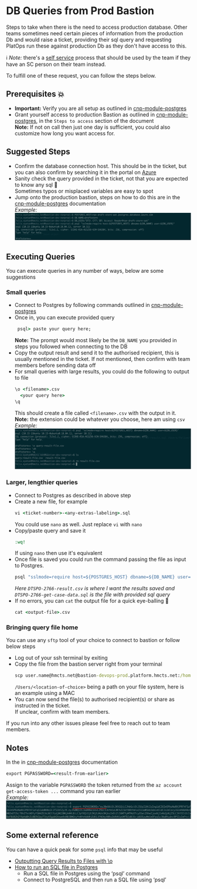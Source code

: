 # DB Queries from Prod Bastion

Steps to take when there is the need to access production database.
Other teams sometimes need certain pieces of information from the production Db and would raise
a ticket, providing their sql query and requesting PlatOps run these against
production Db as they don't have access to this.

ℹ️  *Note:* there's a [self service](https://tools.hmcts.net/confluence/display/DTSPO/%5BSelf-Service%5D+Database) process that should be used by the team if they have an SC person on their team instead.

To fulfill one of these request, you can follow the steps below.

## Prerequisites 💥
* **Important:** Verify you are all setup as outlined in [cnp-module-postgres](https://github.com/hmcts/cnp-module-postgres#production)
* Grant yourself access to production Bastion as outlined in [cnp-module-postgres](https://github.com/hmcts/cnp-module-postgres#production), in the `Steps to access` section of the document <br>
  **Note:** If not on call then just one day is sufficient, you could also customize how long you want access for.

## Suggested Steps

* Confirm the database connection host. This should be in the ticket, but you can also confirm by searching it in the portal on [Azure](https://portal.azure.com/#home) <br>
* Sanity check the query provided in the ticket, not that you are expected to know any sql 🤥 <br>
  Sometimes typos or misplaced variables are easy to spot
* Jump onto the production bastion, steps on how to do this are in the [cnp-module-postgres](https://github.com/hmcts/cnp-module-postgres#production)  documentation <br>
  _Example:_<br>
  ![Connecting to DB](../images/connecting.png)

## Executing Queries
You can execute queries in any number of ways, below are some suggestions

### Small queries

* Connect to  Postgres by following commands outlined in [cnp-module-postgres](https://github.com/hmcts/cnp-module-postgres#production) <br>
* Once in, you can execute provided query
  ```cmd
   psql> paste your query here;
  ```
  **Note:** The prompt would most likely be the `DB_NAME` you provided in steps you followed when connecting to the DB
* Copy the output result and send it to the authorised recipient, this is usually mentioned in the ticket. If not mentioned, then confirm with team members before sending data off  
* For small queries with large results, you could do the following to output to file
  ```cmd
  \o <filename>.csv
    <your query here>
  \q
   ```
  This should create a file called `<filename>.csv` with the output in it. <br>
  **Note:** the extension could be whatever you choose, here am using `csv` <br>
  _Example:_<br>
  ![Output to file](../images/query-output.png)

### Larger, lengthier queries

* Connect to Postgres as described in above step
* Create a new file, for example
  ```cmd
  vi <ticket-number>-<any-extras-labeling>.sql
  ```
  You could use `nano` as well. Just replace `vi` with `nano`
* Copy/paste query and save it
  ```cmd 
  :wq!
  ```
  If using `nano` then use it's equivalent
* Once file is saved you could run the command passing the file as input to Postgres.
  ```cmd 
  psql "sslmode=require host=${POSTGRES_HOST} dbname=${DB_NAME} user=${DB_USER}" -o DTSPO-2766-result.csv < DTSPO-2766-get-case-data.sql
  ```
  _Here `DTSPO-2766-result.csv` is where I want the results saved and `DTSPO-2766-get-case-data.sql` is the file with provided sql query_
* If no errors, you can `cat` the output file for a quick eye-balling 👀
  ```cmd 
  cat <output-file>.csv
  ```

### Bringing query file home
You can use any `sftp` tool of your choice to connect to bastion or follow below steps

* Log out of your ssh terminal by exiting
* Copy the file from the bastion server right from your terminal
  ```cmd 
  scp user.name@hmcts.net@bastion-devops-prod.platform.hmcts.net:/home/user.name/DTSPO-2766-result.csv /Users/<location-of-choice>
  ```
  `/Users/<location-of-choice>` being a path on your file system, here is an example using a MAC
* You can now send the file(s) to authorised recipient(s) or share as instructed in the ticket.<br> 
  If unclear, confirm with team members.
  
If you run into any other issues please feel free to reach out to team members.

## Notes
In the in [cnp-module-postgres](https://github.com/hmcts/cnp-module-postgres#production) documentation
```cmd
export PGPASSWORD=<result-from-earlier>
```
Assign to the variable `PGPASSWORD` the token returned from the `az account get-access-token ...` command you ran earlier <br>
_Example:_<br>
![Token to Password](../images/assign-to-password-var.png)

## Some external reference

You can have a quick peak for some `psql` info that may be useful
* [Outputting Query Results to Files with \o](https://dataschool.com/learn-sql/outputting-query-results-to-files-with-o/)
* [How to run an SQL file in Postgres](https://kb.objectrocket.com/postgresql/how-to-run-an-sql-file-in-postgres-846)
  - Run a SQL file in Postgres using the ‘psql’ command 
  - Connect to PostgreSQL and then run a SQL file using ‘psql’
